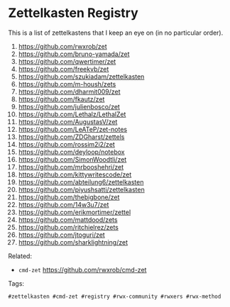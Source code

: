 # Zettelkasten Registry

This is a list of zettelkastens that I keep an eye on (in no particular
order).

1. <https://github.com/rwxrob/zet>
1. <https://github.com/bruno-yamada/zet>
1. <https://github.com/qwertimer/zet>
1. <https://github.com/freekvb/zet>
1. <https://github.com/szukiadam/zettelkasten>
1. <https://github.com/m-housh/zets>
1. <https://github.com/dharmit009/zet>
1. <https://github.com/fkautz/zet>
1. <https://github.com/julienbosco/zet>
1. <https://github.com/Lethalz/LethalZet>
1. <https://github.com/AugustasV/zet>
1. <https://github.com/LeATeP/zet-notes>
1. <https://github.com/ZDGharst/zettels>
1. <https://github.com/rossim2i2/zet>
1. <https://github.com/deyloop/notebox>
1. <https://github.com/SimonWoodtli/zet>
1. <https://github.com/mrbooshehri/zet>
1. <https://github.com/kittywritescode/zet>
1. <https://github.com/abteilung6/zettelkasten>
1. <https://github.com/piyushsatti/zettelkasten>
1. <https://github.com/thebigbone/zet>
1. <https://github.com/14w3u7/zet>
1. <https://github.com/erikmortimer/zettel>
1. <https://github.com/mattdood/zets>
1. <https://github.com/ritchielrez/zets>
1. <https://github.com/jtoguri/zet>
1. <https://github.com/sharklightning/zet>

Related:

* `cmd-zet`
	<https://github.com/rwxrob/cmd-zet>

Tags:

	#zettelkasten #cmd-zet #registry #rwx-community #rwxers #rwx-method
